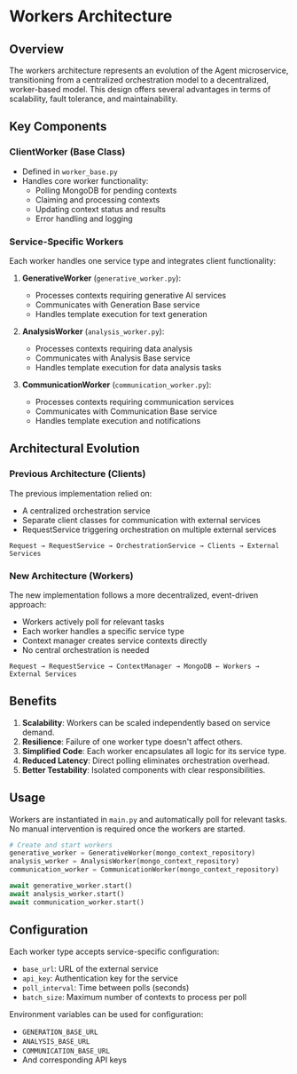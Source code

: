 # Workers Architecture

## Overview

The workers architecture represents an evolution of the Agent microservice, transitioning from a centralized orchestration model to a decentralized, worker-based model. This design offers several advantages in terms of scalability, fault tolerance, and maintainability.

## Key Components

### ClientWorker (Base Class)

- Defined in `worker_base.py`
- Handles core worker functionality:
  - Polling MongoDB for pending contexts
  - Claiming and processing contexts
  - Updating context status and results
  - Error handling and logging

### Service-Specific Workers

Each worker handles one service type and integrates client functionality:

1. **GenerativeWorker** (`generative_worker.py`):
   - Processes contexts requiring generative AI services
   - Communicates with Generation Base service
   - Handles template execution for text generation

2. **AnalysisWorker** (`analysis_worker.py`):
   - Processes contexts requiring data analysis
   - Communicates with Analysis Base service
   - Handles template execution for data analysis tasks

3. **CommunicationWorker** (`communication_worker.py`):
   - Processes contexts requiring communication services
   - Communicates with Communication Base service
   - Handles template execution and notifications

## Architectural Evolution

### Previous Architecture (Clients)

The previous implementation relied on:
- A centralized orchestration service
- Separate client classes for communication with external services
- RequestService triggering orchestration on multiple external services

```
Request → RequestService → OrchestrationService → Clients → External Services
```

### New Architecture (Workers)

The new implementation follows a more decentralized, event-driven approach:
- Workers actively poll for relevant tasks
- Each worker handles a specific service type
- Context manager creates service contexts directly
- No central orchestration is needed

```
Request → RequestService → ContextManager → MongoDB ← Workers → External Services
```

## Benefits

1. **Scalability**: Workers can be scaled independently based on service demand.
2. **Resilience**: Failure of one worker type doesn't affect others.
3. **Simplified Code**: Each worker encapsulates all logic for its service type.
4. **Reduced Latency**: Direct polling eliminates orchestration overhead.
5. **Better Testability**: Isolated components with clear responsibilities.

## Usage

Workers are instantiated in `main.py` and automatically poll for relevant tasks. No manual intervention is required once the workers are started.

```python
# Create and start workers
generative_worker = GenerativeWorker(mongo_context_repository)
analysis_worker = AnalysisWorker(mongo_context_repository)
communication_worker = CommunicationWorker(mongo_context_repository)

await generative_worker.start()
await analysis_worker.start()
await communication_worker.start()
```

## Configuration

Each worker type accepts service-specific configuration:
- `base_url`: URL of the external service
- `api_key`: Authentication key for the service
- `poll_interval`: Time between polls (seconds)
- `batch_size`: Maximum number of contexts to process per poll

Environment variables can be used for configuration:
- `GENERATION_BASE_URL`
- `ANALYSIS_BASE_URL`
- `COMMUNICATION_BASE_URL`
- And corresponding API keys 